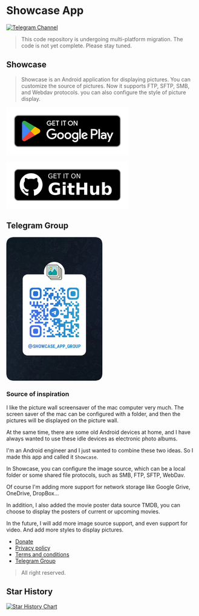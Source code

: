 # Showcase App



[![Telegram Channel](https://img.shields.io/badge/showcase-telegram-blue?style=flat&logo=telegram)](https://t.me/showcase_app_release)

> This code repository is undergoing multi-platform migration. The code is not yet complete. Please stay tuned.

## Showcase

> Showcase is an Android application for displaying pictures. You can customize the source of pictures. Now it supports FTP, SFTP, SMB, and Webdav protocols. you can also configure the style of picture display.

[<img src="/docs/images/google-play-badge.png" width="323" height="125" />](https://play.google.com/store/apps/details?id=com.alpha.showcase)

[<img src="/docs/images//github-badge.png" width="323" height="125" />](https://github.com/mrjoechen/ShowcaseApp/releases/latest)


## Telegram Group

[<img src="/docs/images/showcase_telegram_group.png" width="254" height="378" />](https://t.me/showcase_app_group)

### Source of inspiration


I like the picture wall screensaver of the mac computer very much. The screen saver of the mac can be configured with a folder, and then the pictures will be displayed on the picture wall.

At the same time, there are some old Android devices at home, and I have always wanted to use these idle devices as electronic photo albums. 

I'm an Android engineer and I just wanted to combine these two ideas. So I made this app and called it `Showcase`.

In Showcase, you can configure the image source, which can be a local folder or some shared file protocols, such as SMB, FTP, SFTP, WebDav.

Of course I'm adding more support for network storage like Google Grive, OneDrive, DropBox...

In addition, I also added the movie poster data source TMDB, you can choose to display the posters of current or upcoming movies.

In the future, I will add more image source support, and even support for video. And add more styles to display pictures.


- [Donate](https://mrjoechen.github.io/ShowcaseApp/donate)
- [Privacy policy](https://mrjoechen.github.io/ShowcaseApp/privacypolicy)
- [Terms and conditions](https://mrjoechen.github.io/ShowcaseApp/termsconditions)
- [Telegram Group](https://t.me/showcase_app_group)


> All right reserved.

## Star History

[![Star History Chart](https://api.star-history.com/svg?repos=mrjoechen/ShowcaseApp&type=Date)](https://star-history.com/#mrjoechen/ShowcaseApp&Date)
